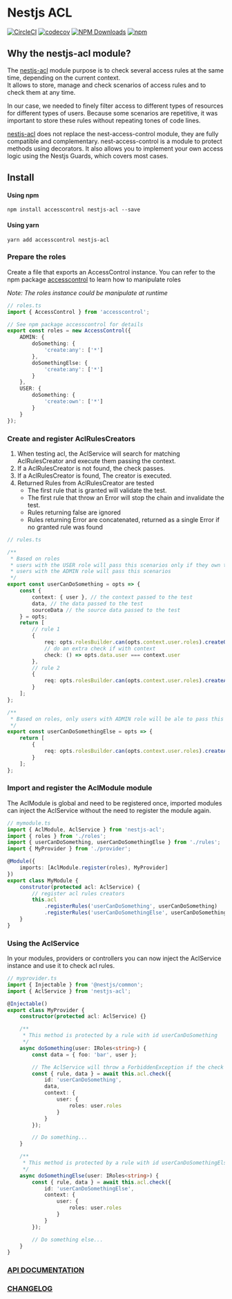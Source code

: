 # Nestjs ACL

[![CircleCI](https://circleci.com/gh/Pop-Code/nestjs-acl.svg?style=shield)][ci]
[![codecov](https://codecov.io/gh/Pop-Code/nestjs-acl/branch/master/graph/badge.svg)][codecov]
[![NPM Downloads](https://img.shields.io/npm/dm/nestjs-acl.svg?style=flat)][npmchart]
[![npm](https://img.shields.io/node/v/carbon.svg?style=flat)][npm]

## Why the nestjs-acl module?

The [nestjs-acl][npm] module purpose is to check several access rules at the same time, depending on the current context.  
It allows to store, manage and check scenarios of access rules and to check them at any time.

In our case, we needed to finely filter access to different types of resources for different types of users.
Because some scenarios are repetitive, it was important to store these rules without repeating tones of code lines.

[nestjs-acl][npm] does not replace the nest-access-control module, they are fully compatible and complementary.
nest-access-control is a module to protect methods using decorators. It also allows you to implement your own access logic using the Nestjs Guards, which covers most cases.

## Install

#### Using npm

`npm install accesscontrol nestjs-acl --save`

#### Using yarn

`yarn add accesscontrol nestjs-acl`

### Prepare the roles

Create a file that exports an AccessControl instance.
You can refer to the npm package [accesscontrol] to learn how to manipulate roles

_Note: The roles instance could be manipulate at runtime_

```ts
// roles.ts
import { AccessControl } from 'accesscontrol';

// See npm package accesscontrol for details
export const roles = new AccessControl({
    ADMIN: {
        doSomething: {
            'create:any': ['*']
        },
        doSomethingElse: {
            'create:any': ['*']
        }
    },
    USER: {
        doSomething: {
            'create:own': ['*']
        }
    }
});
```

### Create and register AclRulesCreators

1. When testing acl, the AclService will search for matching AclRulesCreator and execute them passing the context.
2. If a AclRulesCreator is not found, the check passes.
3. If a AclRulesCreator is found, The creator is executed.
4. Returned Rules from AclRulesCreator are tested
    - The first rule that is granted will validate the test.
    - The first rule that throw an Error will stop the chain and invalidate the test.
    - Rules returning false are ignored
    - Rules returning Error are concatenated, returned as a single Error if no granted rule was found

```ts
// rules.ts

/**
 * Based on roles
 * users with the USER role will pass this scenarios only if they own the data (check returns true)
 * users with the ADMIN role will pass this scenarios
 */
export const userCanDoSomething = opts => {
    const {
        context: { user }, // the context passed to the test
        data, // the data passed to the test
        sourceData // the source data passed to the test
    } = opts;
    return [
        // rule 1
        {
            req: opts.rolesBuilder.can(opts.context.user.roles).createOwn('doSomething'),
            // do an extra check if with context
            check: () => opts.data.user === context.user
        },
        // rule 2
        {
            req: opts.rolesBuilder.can(opts.context.user.roles).createAny('doSomething')
        }
    ];
};

/**
 * Based on roles, only users with ADMIN role will be ale to pass this scenarios
 */
export const userCanDoSomethingElse = opts => {
    return [
        {
            req: opts.rolesBuilder.can(opts.context.user.roles).createAny('doSomethingElse')
        }
    ];
};
```

### Import and register the AclModule module

The AclModule is global and need to be registered once, imported modules can inject the AclService without the need to register the module again.

```ts
// mymodule.ts
import { AclModule, AclService } from 'nestjs-acl';
import { roles } from './roles';
import { userCanDoSomething, userCanDoSomethingElse } from './rules';
import { MyProvider } from './provider';

@Module({
    imports: [AclModule.register(roles), MyProvider]
})
export class MyModule {
    construtor(protected acl: AclService) {
        // register acl rules creators
        this.acl
            .registerRules('userCanDoSomething', userCanDoSomething)
            .registerRules('userCanDoSomethingElse', userCanDoSomethingElse);
    }
}
```

### Using the AclService

In your modules, providers or controllers you can now inject the AclService instance and use it to check acl rules.

```ts
// myprovider.ts
import { Injectable } from '@nestjs/common';
import { AclService } from 'nestjs-acl';

@Injectable()
export class MyProvider {
    constructor(protected acl: AclService) {}

    /**
     * This method is protected by a rule with id userCanDoSomething
     */
    async doSomething(user: IRoles<string>) {
        const data = { foo: 'bar', user };

        // The AclService will throw a ForbiddenException if the check fails.
        const { rule, data } = await this.acl.check({
            id: 'userCanDoSomething',
            data,
            context: {
                user: {
                    roles: user.roles
                }
            }
        });

        // Do something...
    }

    /**
     * This method is protected by a rule with id userCanDoSomethingElse
     */
    async doSomethingElse(user: IRoles<string>) {
        const { rule, data } = await this.acl.check({
            id: 'userCanDoSomethingElse',
            context: {
                user: {
                    roles: user.roles
                }
            }
        });

        // Do something else...
    }
}
```

### [API DOCUMENTATION][doclink]

### [CHANGELOG][changelog]

[npm]: https://www.npmjs.com/package/nestjs-acl
[npmchart]: https://npmcharts.com/compare/nestjs-acl?minimal=true
[ci]: https://circleci.com/gh/Pop-Code/nestjs-acl
[codecov]: https://codecov.io/gh/Pop-Code/nestjs-acl
[doclink]: https://pop-code.github.io/nestjs-acl
[accesscontrol]: https://www.npmjs.com/package/commander
[changelog]: https://github.com/Pop-Code/nestjs-acl/blob/master/CHANGELOG.md

